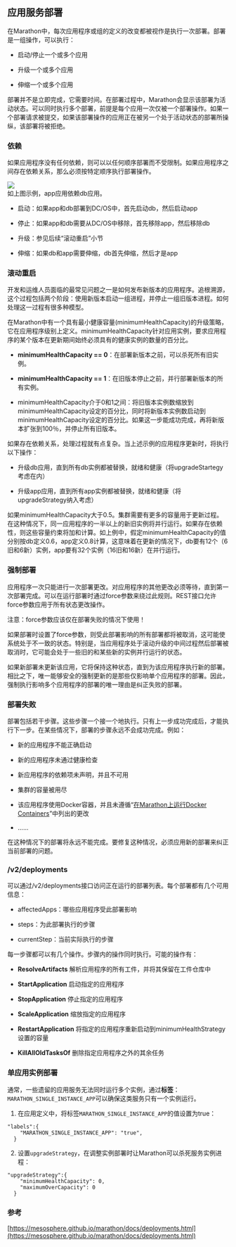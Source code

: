 ## 应用服务部署

在Marathon中，每次应用程序或组的定义的改变都被视作是执行一次部署。部署是一组操作，可以执行：

* 启动/停止一个或多个应用

* 升级一个或多个应用

* 伸缩一个或多个应用


部署并不是立即完成，它需要时间。在部署过程中，Marathon会显示该部署为活动状态。可以同时执行多个部署，前提是每个应用一次仅被一个部署操作。如果一个部署请求被提交，如果该部署操作的应用正在被另一个处于活动状态的部署所操纵，该部署将被拒绝。

### 依赖

如果应用程序没有任何依赖，则可以以任何顺序部署而不受限制。如果应用程序之间存在依赖关系，那么必须按特定顺序执行部署操作。

![](/assets/dcos-marathon-app-dependency.png)  
如上图示例，app应用依赖db应用。

* 启动：如果app和db部署到DC/OS中，首先启动db，然后启动app

* 停止：如果app和db需要从DC/OS中移除，首先移除app，然后移除db

* 升级：参见后续“滚动重启”小节

* 伸缩：如果db和app需要伸缩，db首先伸缩，然后才是app


### 滚动重启

开发和运维人员面临的最常见问题之一是如何发布新版本的应用程序。追根溯源，这个过程包括两个阶段：使用新版本启动一组进程，并停止一组旧版本进程。如何处理这一过程有很多种模型。

在Marathon中有一个具有最小健康容量\(minimumHealthCapacity\)的升级策略，它在应用程序级别上定义。minimumHealthCapacity针对应用实例，要求应用程序的某个版本在更新期间始终必须具有的健康实例的数量的百分比。

* **minimumHealthCapacity == 0**：在部署新版本之前，可以杀死所有旧实例。

* **minimumHealthCapacity == 1**：在旧版本停止之前，并行部署新版本的所有实例。

* minimumHealthCapacity介于0和1之间：将旧版本实例数缩放到minimumHealthCapacity设定的百分比，同时将新版本实例数启动到minimumHealthCapacity设定的百分比。如果这一步能成功完成，再将新版本扩张到100％，并停止所有旧版本。


如果存在依赖关系，处理过程就有点复杂。当上述示例的应用程序更新时，将执行以下操作：

* 升级db应用，直到所有db实例都被替换，就绪和健康（将upgradeStartegy考虑在内）

* 升级app应用，直到所有app实例都被替换，就绪和健康（将upgradeStrategy纳入考虑）


如果minimumHealthCapacity大于0.5。集群需要有更多的容量用于更新过程。在这种情况下，同一应用程序的一半以上的新旧实例将并行运行。如果存在依赖性，则这些容量约束将加和计算。如上例中，假定minimumHealthCapacity的值分别按db定义0.6，app定义0.8计算，这意味着在更新的情况下，db要有12个（6旧和6新）实例，app要有32个实例（16旧和16新）在并行运行。

### 强制部署

应用程序一次只能进行一次部署更改。对应用程序的其他更改必须等待，直到第一次部署完成。可以在运行部署时通过force参数来绕过此规则。REST接口允许force参数应用于所有状态更改操作。

注意：force参数应该仅在部署失败的情况下使用！

如果部署时设置了force参数，则受此部署影响的所有部署都将被取消，这可能使系统处于不一致的状态。特别是，当应用程序处于滚动升级的中间过程然后部署被取消时，它可能会处于一些旧的和某些新的实例并行运行的状态。

如果新部署未更新该应用，它将保持这种状态，直到为该应用程序执行新的部署。相比之下，唯一能够安全的强制更新的是那些仅影响单个应用程序的部署。因此，强制执行影响多个应用程序的部署的唯一理由是纠正失败的部署。

### 部署失败

部署包括若干步骤。这些步骤一个接一个地执行。只有上一步成功完成后，才能执行下一步。在某些情况下，部署的步骤永远不会成功完成。例如：

* 新的应用程序不能正确启动

* 新的应用程序未通过健康检查

* 新应用程序的依赖项未声明，并且不可用

* 集群的容量被用尽

* 该应用程序使用Docker容器，并且未遵循“[在Marathon上运行Docker Containers](https://mesosphere.github.io/marathon/docs/native-docker.html)”中列出的更改

* ......


在这种情况下的部署将永远不能完成。要修复这种情况，必须应用新的部署来纠正当前部署的问题。

### /v2/deployments

可以通过/v2/deployments接口访问正在运行的部署列表。每个部署都有几个可用信息：

* affectedApps：哪些应用程序受此部署影响

* steps：为此部署执行的步骤

* currentStep：当前实际执行的步骤


每一步骤都可以有几个操作。步骤内的操作同时执行。可能的操作有：

* **ResolveArtifacts** 解析应用程序的所有工件，并将其保留在工件仓库中

* **StartApplication** 启动指定的应用程序

* **StopApplication** 停止指定的应用程序

* **ScaleApplication** 缩放指定的应用程序

* **RestartApplication** 将指定的应用程序重新启动到minimumHealthStrategy设置的容量

* **KillAllOldTasksOf** 删除指定应用程序之外的其余任务

### 单应用实例部署

通常，一些遗留的应用服务无法同时运行多个实例，通过**标签**：`MARATHON_SINGLE_INSTANCE_APP`可以确保这类服务只有一个实例运行。

1. 在应用定义中，将标签`MARATHON_SINGLE_INSTANCE_APP`的值设置为true：
```
"labels":{
    "MARATHON_SINGLE_INSTANCE_APP": "true",
  }
```

2. 设置`upgradeStrategy`，在调整实例部署时让Marathon可以杀死服务实例进程：
```
"upgradeStrategy":{
    "minimumHealthCapacity": 0,
    "maximumOverCapacity": 0
  }
```

### 参考

[https://mesosphere.github.io/marathon/docs/deployments.html](https://mesosphere.github.io/marathon/docs/deployments.html)

